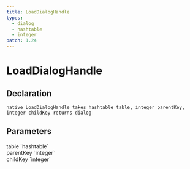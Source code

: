 ```yaml
---
title: LoadDialogHandle
types:
  - dialog
  - hashtable
  - integer
patch: 1.24
---
```


# LoadDialogHandle

## Declaration

```
native LoadDialogHandle takes hashtable table, integer parentKey, integer childKey returns dialog
```

## Parameters
<dl>
  <dt>table `hashtable`</dt>
  <dd></dd>

  <dt>parentKey `integer`</dt>
  <dd></dd>

  <dt>childKey `integer`</dt>
  <dd></dd>
</dl>